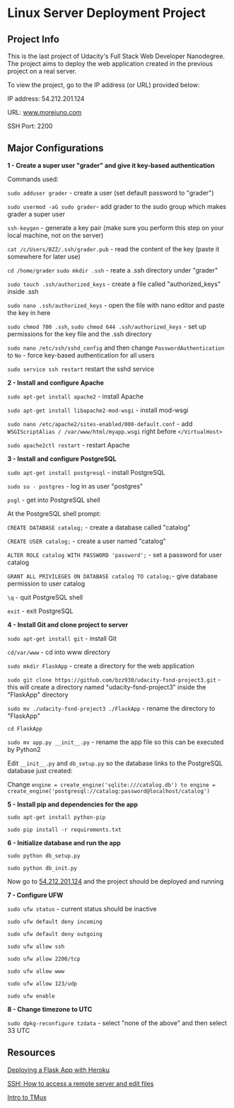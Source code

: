 # Linux Server Deployment Project

## Project Info
This is the last project of Udacity's Full Stack Web Developer Nanodegree.
The project aims to deploy the web application created in the previous project on
a real server.

To view the project, go to the IP address (or URL) provided below:

IP address: 54.212.201.124

URL: www.morejuno.com

SSH Port: 2200

## Major Configurations
**1 - Create a super user "grader" and give it key-based authentication**

Commands used:

`sudo adduser grader` - create a user (set default password to "grader")

`sudo usermod -aG sudo grader`- add grader to the sudo group which makes grader a super user

`ssh-keygen` - generate a key pair (make sure you perform this step on your local machine, not on the server)

`cat /c/Users/BZZ/.ssh/grader.pub` - read the content of the key (paste it somewhere for later use)

`cd /home/grader`
`sudo mkdir .ssh` - reate a .ssh directory under "grader"

`sudo touch .ssh/authorized_keys` - create a file called "authorized_keys" inside .ssh

`sudo nano .ssh/authorized_keys` - open the file with nano editor and paste the key in here

`sudo chmod 700 .ssh`, `sudo chmod 644 .ssh/authorized_keys` - set up permissions for the key file and the .ssh directory

`sudo nano /etc/ssh/sshd_config` and then change `PasswordAuthentication` to `No` - force key-based authentication for all users

`sudo service ssh restart` restart the sshd service

**2 - Install and configure Apache**

`sudo apt-get install apache2` - install Apache

`sudo apt-get install libapache2-mod-wsgi` - install mod-wsgi

`sudo nano /etc/apache2/sites-enabled/000-default.conf` - add `WSGIScriptAlias / /var/www/html/myapp.wsgi` right before `</VirtualHost>`

`sudo apache2ctl restart` - restart Apache

**3 - Install and configure PostgreSQL**

`sudo apt-get install postgresql` - install PostgreSQL

`sudo su - postgres` - log in as user "postgres"

`psgl` - get into PostgreSQL shell

At the PostgreSQL shell prompt:

`CREATE DATABASE catalog;` - create a database called "catalog"

`CREATE USER catalog;` - create a user named "catalog"

`ALTER ROLE catalog WITH PASSWORD 'password';` - set a password for user catalog

`GRANT ALL PRIVILEGES ON DATABASE catalog TO catalog;`- give database permission to user catalog

`\q` - quit PostgreSQL shell

`exit` - exit PostgreSQL

**4 - Install Git and clone project to server**

`sudo apt-get install git` - install Git

`cd/var/www` - cd into www directory

`sudo mkdir FlaskApp` - create a directory for the web application

`sudo git clone https://github.com/bzz930/udacity-fsnd-project3.git` - this will create a directory named "udacity-fsnd-project3" inside the "FlaskApp" directory

`sudo mv ./udacity-fsnd-project3 ./FlaskApp` - rename the directory to "FlaskApp"

`cd FlaskApp`

`sudo mv app.py __init__.py` - rename the app file so this can be executed by Python2

Edit `__init__.py` and `db_setup.py` so the database links to the PostgreSQL database just created:

Change `engine = create_engine('sqlite:///catalog.db') to engine = create_engine('postgresql://catalog:password@localhost/catalog')`

 **5 - Install pip and dependencies for the app**

 `sudo apt-get install python-pip`

 `sudo pip install -r requirements.txt`


 **6 - Initialize database and run the app**

`sudo python db_setup.py`

`sudo python db_init.py`

Now go to [54.212.201.124](54.212.201.124) and the project should be deployed and running

**7 - Configure UFW**

`sudo ufw status` - current status should be inactive

`sudo ufw default deny incoming`

`sudo ufw default deny outgoing`

`sudo ufw allow ssh`

`sudo ufw allow 2200/tcp`

`sudo ufw allow www`

`sudo ufw allow 123/udp`

`sudo ufw enable`

**8 - Change timezone to UTC**

`sudo dpkg-reconfigure tzdata` -
select "none of the above" and then select 33 UTC

## Resources

[Deploying a Flask App with Heroku](https://www.youtube.com/watch?v=5UNAy4GzQ5E)

[SSH: How to access a remote server and edit files](https://www.youtube.com/watch?v=HcwK8IWc-a8)

[Intro to TMux](https://www.youtube.com/watch?v=hZ0cUWWixqU)
